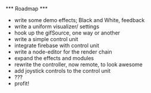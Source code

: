 *** Roadmap ***

* write some demo effects; Black and White, feedback
* write a uniform visualizer/ settings
* hook up the gifSource, one way or another
* write a simple control unit
* integrate firebase with control unit
* write a node-editor for the render chain
* expand the effects and modules
* rewrite the controller, now remote, to look awesome
* add joystick controls to the control unit
* ???
* profit!
